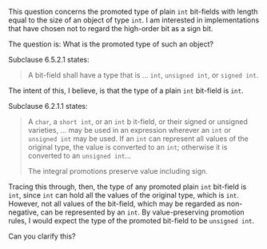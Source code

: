 This question concerns the promoted type of plain `int` bit-fields with length
equal to the size of an object of type `int`. I am interested in implementations
that have chosen not to regard the high-order bit as a sign bit.

The question is: What is the promoted type of such an object?

Subclause 6.5.2.1 states:

> A bit-field shall have a type that is ... `int`, `unsigned int`, or `signed
> int`.

The intent of this, I believe, is that the type of a plain `int` bit-field is
`int`.

Subclause 6.2.1.1 states:

> A `char`, a `short int`, or an `int` b it-field, or their signed or unsigned
> varieties, ... may be used in an expression wherever an `int` or `unsigned int`
> may be used. If an `int` can represent all values of the original type, the
> value is converted to an `int`; otherwise it is converted to an `unsigned
> int`...
>
> The integral promotions preserve value including sign.

Tracing this through, then, the type of any promoted plain `int` bit-field is
`int`, since `int` can hold all the values of the original type, which is `int`.
However, not all values of the bit-field, which may be regarded as non-negative,
can be represented by an `int`. By value-preserving promotion rules, I would
expect the type of the promoted bit-field to be `unsigned int`.

Can you clarify this?
